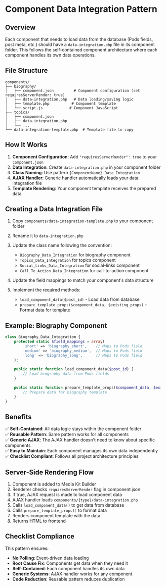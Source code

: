 # Component Data Integration Pattern

## Overview
Each component that needs to load data from the database (Pods fields, post meta, etc.) should have a `data-integration.php` file in its component folder. This follows the self-contained component architecture where each component handles its own data operations.

## File Structure
```
components/
├── biography/
│   ├── component.json         # Component configuration (set requiresServerRender: true)
│   ├── data-integration.php   # Data loading/saving logic
│   ├── template.php          # Component template
│   └── script.js            # Component JavaScript
├── topics/
│   ├── component.json
│   ├── data-integration.php
│   └── ...
└── data-integration-template.php  # Template file to copy
```

## How It Works

1. **Component Configuration**: Add `"requiresServerRender": true` to your `component.json`
2. **Data Integration**: Create `data-integration.php` in your component folder
3. **Class Naming**: Use pattern `{ComponentName}_Data_Integration`
4. **AJAX Handler**: Generic handler automatically loads your data integration file
5. **Template Rendering**: Your component template receives the prepared data

## Creating a Data Integration File

1. Copy `components/data-integration-template.php` to your component folder
2. Rename it to `data-integration.php`
3. Update the class name following the convention:
   - `Biography_Data_Integration` for biography component
   - `Topics_Data_Integration` for topics component
   - `Social_Links_Data_Integration` for social-links component
   - `Call_To_Action_Data_Integration` for call-to-action component

4. Update the field mappings to match your component's data structure
5. Implement the required methods:
   - `load_component_data($post_id)` - Load data from database
   - `prepare_template_props($component_data, $existing_props)` - Format data for template

## Example: Biography Component

```php
class Biography_Data_Integration {
    protected static $field_mappings = array(
        'short' => 'biography_short',    // Maps to Pods field
        'medium' => 'biography_medium',  // Maps to Pods field
        'long' => 'biography_long',      // Maps to Pods field
    );
    
    public static function load_component_data($post_id) {
        // Load biography data from Pods fields
    }
    
    public static function prepare_template_props($component_data, $existing_props) {
        // Prepare data for biography template
    }
}
```

## Benefits

✅ **Self-Contained**: All data logic stays within the component folder  
✅ **Reusable Pattern**: Same pattern works for all components  
✅ **Generic AJAX**: The AJAX handler doesn't need to know about specific components  
✅ **Easy to Maintain**: Each component manages its own data independently  
✅ **Checklist Compliant**: Follows all project architecture principles  

## Server-Side Rendering Flow

1. Component is added to Media Kit Builder
2. Renderer checks `requiresServerRender` flag in component.json
3. If true, AJAX request is made to load component data
4. AJAX handler loads `components/{type}/data-integration.php`
5. Calls `load_component_data()` to get data from database
6. Calls `prepare_template_props()` to format data
7. Renders component template with the data
8. Returns HTML to frontend

## Checklist Compliance

This pattern ensures:
- **No Polling**: Event-driven data loading
- **Root Cause Fix**: Components get data when they need it
- **Self-Contained**: Each component handles its own data
- **Generic Systems**: AJAX handler works for any component
- **Code Reduction**: Reusable pattern reduces duplication
